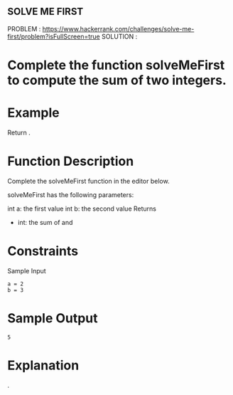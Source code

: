 ## SOLVE ME FIRST

PROBLEM  : https://www.hackerrank.com/challenges/solve-me-first/problem?isFullScreen=true
SOLUTION : 
# Complete the function solveMeFirst to compute the sum of two integers.

# Example


Return .

# Function Description

Complete the solveMeFirst function in the editor below.

solveMeFirst has the following parameters:

int a: the first value
int b: the second value
Returns
- int: the sum of  and 

# Constraints


Sample Input
```
a = 2
b = 3
```
# Sample Output
```
5
```
# Explanation

.
